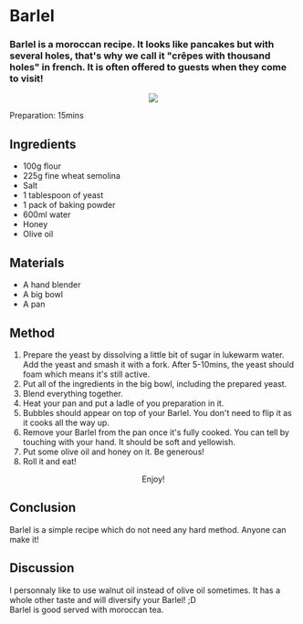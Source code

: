 # Barlel
### Barlel is a moroccan recipe. It looks like pancakes but with several holes, that's why we call it "crêpes with thousand holes" in french. It is often offered to guests when they come to visit!
<p align="center">
<img src="example.png" />
</p>

Preparation: 15mins

## Ingredients
* 100g flour
* 225g fine wheat semolina
* Salt
* 1 tablespoon of yeast
* 1 pack of baking powder
* 600ml water
* Honey
* Olive oil
## Materials
* A hand blender
* A big bowl 
* A pan
## Method
1. Prepare the yeast by dissolving a little bit of sugar in lukewarm water. Add the yeast and smash it with a fork. After 5-10mins, the yeast should foam which means it's still active.
2. Put all of the ingredients in the big bowl, including the prepared yeast.
3. Blend everything together.
4. Heat your pan and put a ladle of you preparation in it.
5. Bubbles should appear on top of your Barlel. You don't need to flip it as it cooks all the way up. 
6. Remove your Barlel from the pan once it's fully cooked. You can tell by touching with your hand. It should be soft and yellowish.
7. Put some olive oil and honey on it. Be generous!
8. Roll it and eat!
<p align="center"> Enjoy! </p>

## Conclusion
Barlel is a simple recipe which do not need any hard method. Anyone can make it!

## Discussion
I personnaly like to use walnut oil instead of olive oil sometimes. It has a whole other taste and will diversify your Barlel! ;D <br>
Barlel is good served with moroccan tea. 
